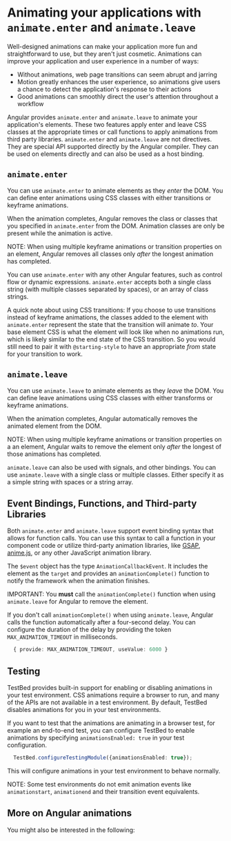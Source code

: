 # Animating your applications with `animate.enter` and `animate.leave`

Well-designed animations can make your application more fun and straightforward to use, but they aren't just cosmetic.
Animations can improve your application and user experience in a number of ways:

* Without animations, web page transitions can seem abrupt and jarring
* Motion greatly enhances the user experience, so animations give users a chance to detect the application's response to their actions
* Good animations can smoothly direct the user's attention throughout a workflow

Angular provides `animate.enter` and `animate.leave` to animate your application's elements. These two features apply enter and leave CSS classes at the appropriate times or call functions to apply animations from third party libraries. `animate.enter` and `animate.leave` are not directives. They are special API supported directly by the Angular compiler. They can be used on elements directly and can also be used as a host binding.

## `animate.enter`

You can use `animate.enter` to animate elements as they _enter_ the DOM. You can define enter animations using CSS classes with either transitions or keyframe animations.

<docs-code-multifile preview path="adev/src/content/examples/animations/src/app/enter-and-leave/enter.ts">
    <docs-code header="src/app/enter.ts" path="adev/src/content/examples/animations/src/app/enter-and-leave/enter.ts" />
    <docs-code header="src/app/enter.html" path="adev/src/content/examples/animations/src/app/enter-and-leave/enter.html" />
    <docs-code header="src/app/enter.css" path="adev/src/content/examples/animations/src/app/enter-and-leave/enter.css"/>
</docs-code-multifile>

When the animation completes, Angular removes the class or classes that you specified in `animate.enter` from the DOM. Animation classes are only be present while the animation is active.

NOTE: When using multiple keyframe animations or transition properties on an element, Angular removes all classes only _after_ the longest animation has completed.

You can use `animate.enter` with any other Angular features, such as control flow or dynamic expressions. `animate.enter` accepts both a single class string (with multiple classes separated by spaces), or an array of class strings.

A quick note about using CSS transitions: If you choose to use transitions instead of keyframe animations, the classes added to the element with `animate.enter` represent the state that the transition will animate _to_. Your base element CSS is what the element will look like when no animations run, which is likely similar to the end state of the CSS transition. So you would still need to pair it with `@starting-style` to have an appropriate _from_ state for your transition to work.

<docs-code-multifile preview path="adev/src/content/examples/animations/src/app/enter-and-leave/enter-binding.ts">
    <docs-code header="src/app/enter-binding.ts" path="adev/src/content/examples/animations/src/app/enter-and-leave/enter-binding.ts" />
    <docs-code header="src/app/enter-binding.html" path="adev/src/content/examples/animations/src/app/enter-and-leave/enter-binding.html" />
    <docs-code header="src/app/enter-binding.css" path="adev/src/content/examples/animations/src/app/enter-and-leave/enter-binding.css"/>
</docs-code-multifile>

## `animate.leave`

You can use `animate.leave` to animate elements as they _leave_ the DOM. You can define leave animations using CSS classes with either transforms or keyframe animations.

<docs-code-multifile preview path="adev/src/content/examples/animations/src/app/enter-and-leave/leave.ts">
    <docs-code header="src/app/leave.ts" path="adev/src/content/examples/animations/src/app/enter-and-leave/leave.ts" />
    <docs-code header="src/app/leave.html" path="adev/src/content/examples/animations/src/app/enter-and-leave/leave.html" />
    <docs-code header="src/app/leave.css" path="adev/src/content/examples/animations/src/app/enter-and-leave/leave.css"/>
</docs-code-multifile>

When the animation completes, Angular automatically removes the animated element from the DOM.

NOTE: When using multiple keyframe animations or transition properties on a an element, Angular waits to remove the element only _after_ the longest of those animations has completed.

`animate.leave` can also be used with signals, and other bindings. You can use `animate.leave` with a single class or multiple classes. Either specify it as a simple string with spaces or a string array.

<docs-code-multifile preview path="adev/src/content/examples/animations/src/app/enter-and-leave/leave-binding.ts">
    <docs-code header="src/app/leave-binding.ts" path="adev/src/content/examples/animations/src/app/enter-and-leave/leave-binding.ts" />
    <docs-code header="src/app/leave-binding.html" path="adev/src/content/examples/animations/src/app/enter-and-leave/leave-binding.html" />
    <docs-code header="src/app/leave-binding.css" path="adev/src/content/examples/animations/src/app/enter-and-leave/leave-binding.css"/>
</docs-code-multifile>

## Event Bindings, Functions, and Third-party Libraries

Both `animate.enter` and `animate.leave` support event binding syntax that allows for function calls. You can use this syntax to call a function in your component code or utilize third-party animation libraries, like [GSAP](https://gsap.com/), [anime.js](https://animejs.com/), or any other JavaScript animation library.

<docs-code-multifile preview path="adev/src/content/examples/animations/src/app/enter-and-leave/leave-event.ts">
    <docs-code header="src/app/leave-event.ts" path="adev/src/content/examples/animations/src/app/enter-and-leave/leave-event.ts" />
    <docs-code header="src/app/leave-event.html" path="adev/src/content/examples/animations/src/app/enter-and-leave/leave-event.html" />
    <docs-code header="src/app/leave-event.css" path="adev/src/content/examples/animations/src/app/enter-and-leave/leave-event.css"/>
</docs-code-multifile>

The `$event` object has the type `AnimationCallbackEvent`. It includes the element as the `target` and provides an `animationComplete()` function to notify the framework when the animation finishes.

IMPORTANT: You **must** call the `animationComplete()` function when using `animate.leave` for Angular to remove the element.

If you don't call `animationComplete()` when using `animate.leave`, Angular calls the function automatically after a four-second delay. You can configure the duration of the delay by providing the token `MAX_ANIMATION_TIMEOUT` in milliseconds.

```typescript
  { provide: MAX_ANIMATION_TIMEOUT, useValue: 6000 }
```

## Testing

TestBed provides built-in support for enabling or disabling animations in your test environment. CSS animations require a browser to run, and many of the APIs are not available in a test environment. By default, TestBed disables animations for you in your test environments.

If you want to test that the animations are animating in a browser test, for example an end-to-end test, you can configure TestBed to enable animations by specifying `animationsEnabled: true` in your test configuration.

```typescript
  TestBed.configureTestingModule({animationsEnabled: true});
```

This will configure animations in your test environment to behave normally.

NOTE: Some test environments do not emit animation events like `animationstart`, `animationend` and their transition event equivalents.

## More on Angular animations

You might also be interested in the following:

<docs-pill-row>
  <docs-pill href="guide/animations/css" title="Complex Animations with CSS"/>
  <docs-pill href="guide/routing/route-transition-animations" title="Route transition animations"/>
</docs-pill-row>
